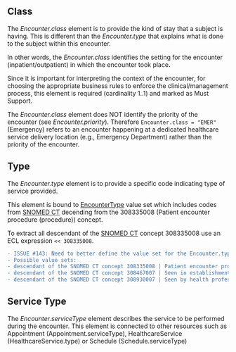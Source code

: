 ## Class
The _Encounter.class_ element is to provide the kind of stay that a subject is having. This is different than the _Encounter.type_ that explains what is done to the subject within this encounter.

In other words, the _Encounter.class_ identifies the setting for the encounter (inpatient/outpatient) in which the encounter took place.

Since it is important for interpreting the context of the encounter, for choosing the appropriate business rules to enforce the clinical/management process, this element is required (cardinality 1..1) and marked as Must Support.

The _Encounter.class_ element does NOT identify the priority of the encounter (see _Encounter.priority_). 
Therefore ```Encounter.class = "EMER"``` (Emergency) refers to an encounter happening at a dedicated healthcare service delivery location (e.g., Emergency Department) rather than the priority of the encounter.

## Type
The _Encounter.type_ element is to provide a specific code indicating type of service provided.

This element is bound to [EncounterType](http://build.fhir.org/ig/HL7-Canada/ca-baseline/branches/master/ValueSet-encountertype.html) value set which includes codes from [SNOMED CT](http://www.snomed.org) decending from the 308335008 (Patient encounter procedure (procedure)) concept.

To extract all descendant of the [SNOMED CT](http://www.snomed.org) concept 308335008 use an ECL expression ```<< 308335008```.

```diff
- ISSUE #143: Need to better define the value set for the Encounter.type and explain the difference between Encounter.type and Encounter.serviceType based on use cases. 
- Possible value sets:
- descendant of the SNOMED CT concept 308335008 | Patient encounter procedure (procedure);
- descendant of the SNOMED CT concept 308467007 | Seen in establishment (finding)
- descendant of the SNOMED CT concept 308930007 | Seen by health professional (finding)
```

## Service Type
The _Encounter.serviceType_ element describes the service to be performed during the encounter. 
This element is connected to other resources such as Appointment (Appointment.serviceType), HealthcareService (HealthcareService.type) or Schedule (Schedule.serviceType) 
